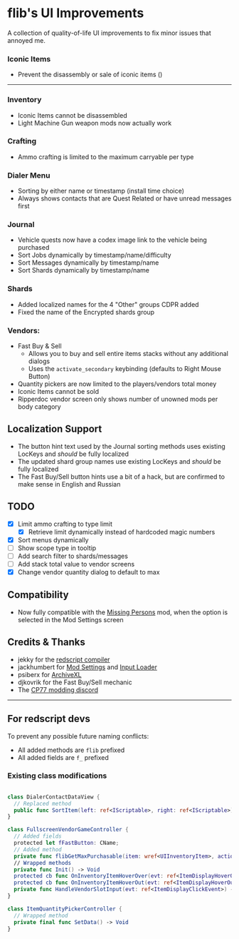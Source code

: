 # flib's UI Improvements

A collection of quality-of-life UI improvements to fix minor issues that annoyed me.

### Iconic Items
- Prevent the disassembly or sale of iconic items ()



---

### Inventory
- Iconic Items cannot be disassembled
- Light Machine Gun weapon mods now actually work

### Crafting
- Ammo crafting is limited to the maximum carryable per type

### Dialer Menu
- Sorting by either name or timestamp (install time choice)
- Always shows contacts that are Quest Related or have unread messages first

### Journal
- Vehicle quests now have a codex image link to the vehicle being purchased
- Sort Jobs dynamically by timestamp/name/difficulty
- Sort Messages dynamically by timestamp/name
- Sort Shards dynamically by timestamp/name

### Shards
- Added localized names for the 4 "Other" groups CDPR added
- Fixed the name of the Encrypted shards group

### Vendors:
- Fast Buy & Sell
  - Allows you to buy and sell entire items stacks without any additional dialogs
  - Uses the `activate_secondary` keybinding (defaults to Right Mouse Button)
- Quantity pickers are now limited to the players/vendors total money
- Iconic Items cannot be sold
- Ripperdoc vendor screen only shows number of unowned mods per body category

## Localization Support
- The button hint text used by the Journal sorting methods uses existing LocKeys and _should_ be fully localized
- The updated shard group names use existing LocKeys and _should_ be fully localized
- The Fast Buy/Sell button hints use a bit of a hack, but are confirmed to make sense in English and Russian

## TODO
- [X] Limit ammo crafting to type limit
  - [X] Retrieve limit dynamically instead of hardcoded magic numbers
- [X] Sort menus dynamically
- [ ] Show scope type in tooltip
- [ ] Add search filter to shards/messages
- [ ] Add stack total value to vendor screens
- [X] Change vendor quantity dialog to default to max

## Compatibility

- Now fully compatible with the [Missing Persons](https://www.nexusmods.com/cyberpunk2077/mods/5058) mod, when the option is selected in the Mod Settings screen

## Credits & Thanks
- jekky for the [redscript compiler](https://github.com/jac3km4/redscript)
- jackhumbert for [Mod Settings](https://github.com/jackhumbert/mod_settings) and [Input Loader](https://github.com/jackhumbert/cyberpunk2077-input-loader)
- psiberx for [ArchiveXL](https://github.com/psiberx/cp2077-archive-xl)
- djkovrik for the Fast Buy/Sell mechanic
- The [CP77 modding discord](https://discord.gg/Epkq79kd96)

-----

## For redscript devs

To prevent any possible future naming conflicts:
 - All added methods are `flib` prefixed
 - All added fields are `f_` prefixed

### Existing class modifications
```swift

class DialerContactDataView {
  // Replaced method
  public func SortItem(left: ref<IScriptable>, right: ref<IScriptable>) -> Bool
}

class FullscreenVendorGameController {
  // Added fields
  protected let fFastButton: CName;
  // Added method
  private func flibGetMaxPurchasable(item: wref<UIInventoryItem>, actionType: QuantityPickerActionType) -> Int32
  // Wrapped methods
  private func Init() -> Void
  protected cb func OnInventoryItemHoverOver(evt: ref<ItemDisplayHoverOverEvent>) -> Bool
  protected cb func OnInventoryItemHoverOut(evt: ref<ItemDisplayHoverOutEvent>) -> Bool
  private func HandleVendorSlotInput(evt: ref<ItemDisplayClickEvent>) -> Void
}

class ItemQuantityPickerController {
  // Wrapped method
  private final func SetData() -> Void
}

```
